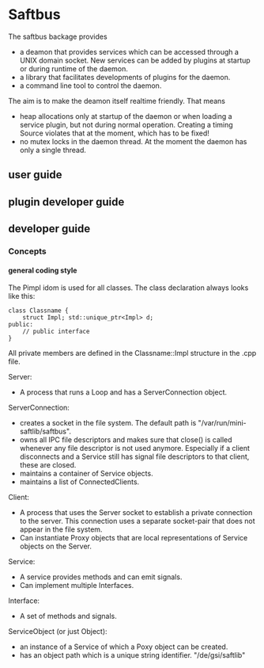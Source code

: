 # Saftbus

The saftbus backage provides 
  * a deamon that provides services which can be accessed through a UNIX domain socket. New services can be added by plugins at startup or during runtime of the daemon.
  * a library that facilitates developments of plugins for the daemon.
  * a command line tool to control the daemon.

The aim is to make the deamon itself realtime friendly. That means
  * heap allocations only at startup of the daemon or when loading a service plugin, but not during normal operation. Creating a timing Source violates that at the moment, which has to be fixed!
  * no mutex locks in the daemon thread. At the moment the daemon has only a single thread.

## user guide

## plugin developer guide

## developer guide

### Concepts
#### general coding style
The Pimpl idom is used for all classes.
The class declaration always looks like this:

    class Classname {
        struct Impl; std::unique_ptr<Impl> d;
    public:
        // public interface
    }

All private members are defined in the Classname::Impl structure in the .cpp file.


Server: 
 * A process that runs a Loop and has a ServerConnection object.

ServerConnection:
 * creates a socket in the file system. The default path is "/var/run/mini-saftlib/saftbus".
 * owns all IPC file descriptors and makes sure that close() is called whenever any file descriptor is not used anymore.
   Especially if a client disconnects and a Service still has signal file descriptors to that client, these are closed.
 * maintains a container of Service objects.
 * maintains a list of ConnectedClients.

Client: 
 * A process that uses the Server socket to establish a private connection to the server.
   This connection uses a separate socket-pair that does not appear in the file system.
 * Can instantiate Proxy objects that are local representations of Service objects on the Server.

Service:
 * A service provides methods and can emit signals.
 * Can implement multiple Interfaces.

Interface: 
 * A set of methods and signals.

ServiceObject (or just Object): 
 * an instance of a Service of which a Poxy object can be created.
 * has an object path which is a unique string identifier. "/de/gsi/saftlib"

